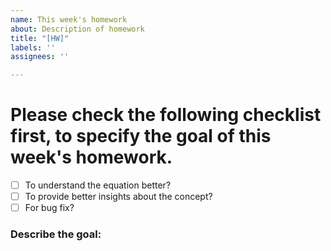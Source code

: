 ```yaml
---
name: This week's homework
about: Description of homework
title: "[HW]"
labels: ''
assignees: ''

---
```


# Please check the following checklist first, to specify the goal of this week's homework.
- [ ] To understand the equation better?
- [ ] To provide better insights about the concept?
- [ ] For bug fix?

### Describe the goal:
